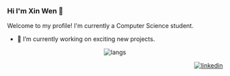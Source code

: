 ### Hi I'm Xin Wen 👋
Welcome to my profile! I'm currently a Computer Science student.

- 🔭 I’m currently working on exciting new projects.



<p align="center">
 <img src="https://github-readme-stats.vercel.app/api/top-langs/?username=xinwen-zhangliu&theme=transparent&hide=makefile" alt="langs"/></a> 
</p>  



<p align="right">
  <a href="https://www.linkedin.com/in/xinwen-zhangliu/" target="blank"><img src="https://img.shields.io/badge/LinkedIn-0077B5?style=for-the-badge&logo=linkedin&logoColor=white" alt="linkedin"/></a> 
</p> 


<!--
 
**xinwen-zhangliu/xinwen-zhangliu** is a ✨ _special_ ✨ repository because its `README.md` (this file) appears on your GitHub profile.
[![Top Langs](https://github-readme-stats.vercel.app/api/top-langs/?username=xinwen-zhangliu&theme=transparent)](https://github.com/anuraghazra/github-readme-stats)
Here are some ideas to get you started:

- 🔭 I’m currently working on ...
- 🌱 I’m currently learning ...
- 👯 I’m looking to collaborate on ...
- 🤔 I’m looking for help with ...
- 💬 Ask me about ...
- 📫 How to reach me: ...
- 😄 Pronouns: ...
- ⚡ Fun fact: ...
-->
